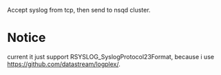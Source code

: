 Accept syslog from tcp, then send to nsqd cluster.

# Notice

current it just support RSYSLOG_SyslogProtocol23Format, because i use https://github.com/datastream/logplex/.
